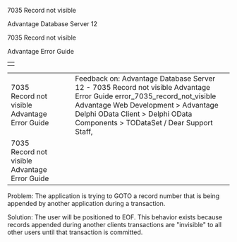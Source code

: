 7035 Record not visible




Advantage Database Server 12  

7035 Record not visible

Advantage Error Guide

|  |
| --- |
|  |

|  |  |  |  |  |
| --- | --- | --- | --- | --- |
| 7035 Record not visible  Advantage Error Guide |  |  | Feedback on: Advantage Database Server 12 - 7035 Record not visible Advantage Error Guide error\_7035\_record\_not\_visible Advantage Web Development > Advantage Delphi OData Client > Delphi OData Components > TODataSet / Dear Support Staff, |  |
| 7035 Record not visible  Advantage Error Guide |  |  |  |  |

Problem: The application is trying to GOTO a record number that is being appended by another application during a transaction.

Solution: The user will be positioned to EOF. This behavior exists because records appended during another clients transactions are "invisible" to all other users until that transaction is committed.